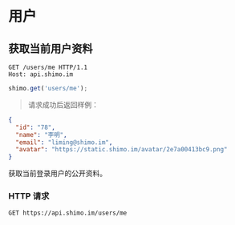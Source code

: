 # 用户

## 获取当前用户资料

```http
GET /users/me HTTP/1.1
Host: api.shimo.im
```

```javascript
shimo.get('users/me');
```

> 请求成功后返回样例：

```json
{
  "id": "78",
  "name": "李明",
  "email": "liming@shimo.im",
  "avatar": "https://static.shimo.im/avatar/2e7a00413bc9.png"
}
```

获取当前登录用户的公开资料。

### HTTP 请求

`GET https://api.shimo.im/users/me`
